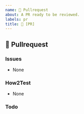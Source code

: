 ```yaml
---
name: 🍰 Pullrequest
about: A PR ready to be reviewed.
labels: pr
title: 🍰 [PR] 
---
```

## 🍰 Pullrequest
<!-- Describe the Pullrequest. Use Screenshots if possible. -->

### Issues
<!-- Which Issues does this fix, which are related?
- fixes #XXX
- relates #XXX
-->
- None

### How2Test
<!-- Give a detailed description how to test your PR and confirm it is working as expected. -->
- None

### Todo
<!-- In case some parts are still missing, list them here.
- [X] None
- [ ] Do some stuff
-->
